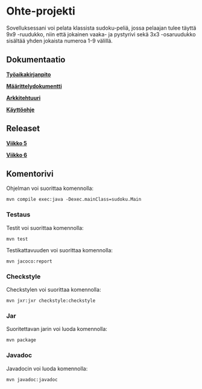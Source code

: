 # Ohte-projekti

Sovelluksessani voi pelata klassista sudoku-peliä, jossa pelaajan tulee täyttä 9x9 -ruudukko, niin että jokainen vaaka- ja pystyrivi sekä 3x3 -osaruudukko sisältää yhden jokaista numeroa 1-9 välillä.

## Dokumentaatio

**[Työaikakirjanpito](https://github.com/amalia53/ot-harjoitustyo/blob/master/dokumentaatio/tyoaikakirjanpito.md)**

**[Määrittelydokumentti](https://github.com/amalia53/ot-harjoitustyo/blob/master/dokumentaatio/maarittelydokumentti.md)**

**[Arkkitehtuuri](https://github.com/amalia53/ot-harjoitustyo/blob/master/dokumentaatio/arkkitehtuuri.md)**

**[Käyttöohje](https://github.com/amalia53/ot-harjoitustyo/blob/master/dokumentaatio/kayttoohje.md)**

## Releaset

**[Viikko 5](https://github.com/amalia53/ot-harjoitustyo/releases/tag/Viikko5)**

**[Viikko 6](https://github.com/amalia53/ot-harjoitustyo/releases/tag/Viikko6)**

## Komentorivi

Ohjelman voi suorittaa komennolla:

`mvn compile exec:java -Dexec.mainClass=sudoku.Main`

### Testaus

Testit voi suorittaa komennolla:

`mvn test`

Testikattavuuden voi suorittaa komennolla:

`mvn jacoco:report`

### Checkstyle

Checkstylen voi suorittaa komennolla:

`mvn jxr:jxr checkstyle:checkstyle`

### Jar

Suoritettavan jarin voi luoda komennolla:

`mvn package`

### Javadoc

Javadocin voi luoda komennolla:

`mvn javadoc:javadoc`


